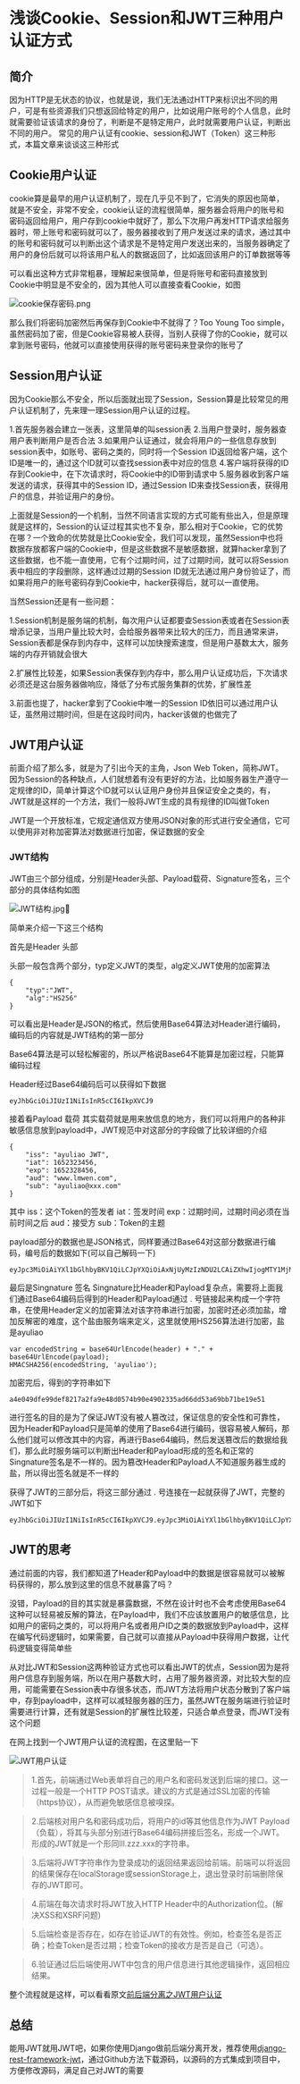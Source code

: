 # 浅谈Cookie、Session和JWT三种用户认证方式

## 简介
因为HTTP是无状态的协议，也就是说，我们无法通过HTTP来标识出不同的用户，可是有些资源我们只想返回给特定的用户，比如说用户账号的个人信息，此时就需要验证该请求的身份了，判断是不是特定用户，此时就需要用户认证，判断出不同的用户。
常见的用户认证有cookie、session和JWT（Token）这三种形式，本篇文章来谈谈这三种形式

## Cookie用户认证
cookie算是最早的用户认证机制了，现在几乎见不到了，它消失的原因也简单，就是不安全，非常不安全，cookie认证的流程很简单，服务器会将用户的账号和密码返回给用户，用户存到cookie中就好了，那么下次用户再发HTTP请求给服务器时，带上账号和密码就可以了，服务器接收到了用户发送过来的请求，通过其中的账号和密码就可以判断出这个请求是不是特定用户发送出来的，当服务器确定了用户的身份后就可以将该用户私人的数据返回了，比如返回该用户的订单数据等等

可以看出这种方式非常粗暴，理解起来很简单，但是将账号和密码直接放到Cookie中明显是不安全的，因为其他人可以直接查看Cookie，如图

![cookie保存密码.png](http://onxxjmg4z.bkt.clouddn.com/cookie%E4%BF%9D%E5%AD%98%E5%AF%86%E7%A0%81.png)

那么我们将密码加密然后再保存到Cookie中不就得了？Too Young Too simple，虽然密码加了密，但是Cookie容易被人获得，当别人获得了你的Cookie，就可以拿到账号密码，他就可以直接使用获得的账号密码来登录你的账号了

## Session用户认证
因为Cookie那么不安全，所以后面就出现了Session，Session算是比较常见的用户认证机制了，先来理一理Session用户认证的过程。

1.首先服务器会建立一张表，这里简单的叫session表
2.当用户登录时，服务器查用户表判断用户是否合法
3.如果用户认证通过，就会将用户的一些信息存放到session表中，如账号、密码之类的，同时将一个Session ID返回给客户端，这个ID是唯一的，通过这个ID就可以查找session表中对应的信息
4.客户端将获得的ID存到Cookie中，在下次请求时，将Cookie中的ID带到请求中
5.服务器收到客户端发送的请求，获得其中的Session ID，通过Session ID来查找Session表，获得用户的信息，并验证用户的身份。

上面就是Session的一个机制，当然不同语言实现的方式可能有些出入，但是原理就是这样的，Session的认证过程其实也不复杂，那么相对于Cookie，它的优势在哪？一个致命的优势就是比Cookie安全，我们可以发现，虽然Session中也将数据存放都客户端的Cookie中，但是这些数据不是敏感数据，就算hacker拿到了这些数据，也不能一直使用，它有个过期时间，过了过期时间，就可以将Session表中相应的字段删除，这样通过过期的Session ID就无法通过用户身份验证了，而如果将用户的账号密码存到Cookie中，hacker获得后，就可以一直使用。

当然Session还是有一些问题：

1.Session机制是服务端的机制，每次用户认证都要查Session表或者在Session表增添记录，当用户量比较大时，会给服务器带来比较大的压力，而且通常来讲，Session表都是保存到内存中，这样可以加快搜索速度，但是用户基数太大，服务端的内存开销就会很大

2.扩展性比较差，如果Session表保存到内存中，那么用户认证成功后，下次请求必须还是这台服务器做响应，降低了分布式服务集群的优势，扩展性差

3.前面也提了，hacker拿到了Cookie中唯一的Session ID依旧可以通过用户认证，虽然用过期时间，但是在这段时间内，hacker该做的也做完了

## JWT用户认证
前面介绍了那么多，就是为了引出今天的主角，Json Web Token，简称JWT。因为Session的各种缺点，人们就想着有没有更好的方法，比如服务器生产遵守一定规律的ID，简单计算这个ID就可以认证用户身份并且保证安全之类的，有，JWT就是这样的一个方法，我们一般将JWT生成的具有规律的ID叫做Token

JWT是一个开放标准，它规定通信双方使用JSON对象的形式进行安全通信，它可以使用非对称加密算法对数据进行加密，保证数据的安全

### JWT结构
JWT由三个部分组成，分别是Header头部、Payload载荷、Signature签名，三个部分的具体结构如图

![JWT结构.jpg](http://onxxjmg4z.bkt.clouddn.com/JWT%E7%BB%93%E6%9E%84.jpg)

简单来介绍一下这三个结构

首先是Header 头部

头部一般包含两个部分，typ定义JWT的类型，alg定义JWT使用的加密算法

```
{
    "typ":"JWT",
    "alg":"HS256"
}
```
可以看出是Header是JSON的格式，然后使用Base64算法对Header进行编码，编码后的内容就是JWT结构的第一部分

Base64算法是可以轻松解密的，所以严格说Base64不能算是加密过程，只能算编码过程

Header经过Base64编码后可以获得如下数据
```
eyJhbGciOiJIUzI1NiIsInR5cCI6IkpXVCJ9
```

接着看Payload 载荷
其实载荷就是用来放信息的地方，我们可以将用户的各种非敏感信息放到payload中，JWT规范中对这部分的字段做了比较详细的介绍

```
{
    "iss": "ayuliao JWT",
    "iat": 1652323456,
    "exp": 1652328456,
    "aud": "www.lmwen.com",
    "sub": "ayuliao@xxx.com"
}
```
其中
iss：这个Token的签发者
iat：签发时间
exp：过期时间，过期时间必须在当前时间之后
aud：接受方
sub：Token的主题

payload部分的数据也是JSON格式，同样要通过Base64对这部分数据进行编码，编号后的数据如下(可以自己解码一下)
```
eyJpc3MiOiAiYXl1bGlhbyBKV1QiLCJpYXQiOiAxNjUyMzIzNDU2LCAiZXhwIjogMTY1MjMyODQ1NiwgImF1ZCI6ICJ3d3cubG13ZW4uY29tIiwic3ViIjogImF5dWxpYW9AeHh4LmNvbSJ9
```

最后是Singnature 签名
Singnature比Header和Payload复杂点，需要将上面我们通过Base64编码后得到的Header和Payload通过 . 号链接起来构成一个字符串，在使用Header定义的加密算法对该字符串进行加密，加密时还必须加盐，增加反解密的难度，这个盐由服务端来定义，这里就使用HS256算法进行加密，盐是ayuliao

```
var encodedString = base64UrlEncode(header) + "." + base64UrlEncode(payload);
HMACSHA256(encodedString, 'ayuliao');
```

加密完后，得到的字符串如下

```
a4e049dfe99def8217a2fa9e48d0574b90e4902335ad66dd53a69bb71be19e51
```

进行签名的目的是为了保证JWT没有被人篡改过，保证信息的安全性和可靠性，因为Header和Payload只是简单的使用了Base64进行编码，很容易被人解码，那么他们就可以修改其中的内容，再进行Base64编码，然后发送篡改后的数据给我们，那么此时服务端可以判断出Header和Payload形成的签名和正常的Singnature签名是不一样的。因为篡改Header和Payload人不知道服务器生成的盐，所以得出签名就是不一样的


获得了JWT的三部分后，将这三部分通过 . 号连接在一起就获得了JWT，完整的JWT如下

```
eyJhbGciOiJIUzI1NiIsInR5cCI6IkpXVCJ9.eyJpc3MiOiAiYXl1bGlhbyBKV1QiLCJpYXQiOiAxNjUyMzIzNDU2LCAiZXhwIjogMTY1MjMyODQ1NiwgImF1ZCI6ICJ3d3cubG13ZW4uY29tIiwic3ViIjogImF5dWxpYW9AeHh4LmNvbSJ9.a4e049dfe99def8217a2fa9e48d0574b90e4902335ad66dd53a69bb71be19e51
```

## JWT的思考
通过前面的内容，我们都知道了Header和Payload中的数据是很容易就可以被解码获得的，那么放到这里的信息不就暴露了吗？

没错，Payload的目的其实就是暴露数据，不然在设计时也不会考虑使用Base64这种可以轻易被反解的算法，在Payload中，我们不应该放置用户的敏感信息，比如用户的密码之类的，可以将用户名或者用户ID之类的数据放到Payload中，这样在编写代码逻辑时，如果需要，自己就可以直接从Payload中获得用户数据，让代码逻辑变得简单些

从对比JWT和Session这两种验证方式也可以看出JWT的优点，Session因为是将用户信息存到服务端，所以在用户基数大时，占用了服务器资源，对比较大型的应用，可能需要在Session表中存很多状态，而JWT方法将用户状态分散到了客户端中，存到payload中，这样可以减轻服务器的压力，虽然JWT在服务端进行验证时需要进行计算，还有就是Session的扩展性比较差，只适合单点登录，而JWT没有这个问题

在网上找到一个JWT用户认证的流程图，在这里贴一下

![JWT用户认证](http://onxxjmg4z.bkt.clouddn.com/JWT%E7%94%A8%E6%88%B7%E8%AE%A4%E8%AF%81.jpg)

>1.首先，前端通过Web表单将自己的用户名和密码发送到后端的接口。这一过程一般是一个HTTP POST请求。建议的方式是通过SSL加密的传输（https协议），从而避免敏感信息被嗅探。

>2.后端核对用户名和密码成功后，将用户的id等其他信息作为JWT Payload（负载），将其与头部分别进行Base64编码拼接后签名，形成一个JWT。形成的JWT就是一个形同lll.zzz.xxx的字符串。

>3.后端将JWT字符串作为登录成功的返回结果返回给前端。前端可以将返回的结果保存在localStorage或sessionStorage上，退出登录时前端删除保存的JWT即可。

>4.前端在每次请求时将JWT放入HTTP Header中的Authorization位。(解决XSS和XSRF问题)

>5.后端检查是否存在，如存在验证JWT的有效性。例如，检查签名是否正确；检查Token是否过期；检查Token的接收方是否是自己（可选）。

>6.验证通过后后端使用JWT中包含的用户信息进行其他逻辑操作，返回相应结果。

整个流程就是这样，可以看看原文[前后端分离之JWT用户认证](http://lion1ou.win/2017/01/18/)

## 总结
能用JWT就用JWT吧，如果你使用Django做前后端分离开发，推荐使用[django-rest-framework-jwt](https://github.com/ayuLiao/django-rest-framework-jwt)，通过Github方法下载源码，以源码的方式集成到项目中，方便修改源码，满足自己对JWT的需要



